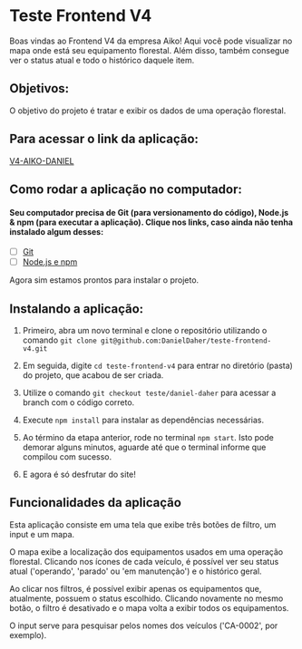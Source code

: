 # Teste Frontend V4
Boas vindas ao Frontend V4 da empresa Aiko! Aqui você pode visualizar no mapa onde está seu equipamento florestal. Além disso, também consegue ver o status atual e todo o histórico daquele item.

## Objetivos:

O objetivo do projeto é tratar e exibir os dados de uma operação florestal.

## Para acessar o link da aplicação:
[V4-AIKO-DANIEL](https://v4-aiko-danieldahers-projects.vercel.app/)

## Como rodar a aplicação no computador:

#### Seu computador precisa de Git (para versionamento do código), Node.js & npm (para executar a aplicação). Clique nos links, caso ainda não tenha instalado algum desses:

 - [ ] [Git](https://git-scm.com/book/en/v2/Getting-Started-Installing-Git)
 - [ ] [Node.js e npm](https://docs.npmjs.com/downloading-and-installing-node-js-and-npm)

Agora sim estamos prontos para instalar o projeto.

## Instalando a aplicação:

1. Primeiro, abra um novo terminal e clone o repositório utilizando o comando 
`git clone git@github.com:DanielDaher/teste-frontend-v4.git`

2. Em seguida, digite `cd teste-frontend-v4` para entrar no diretório (pasta) do projeto, que acabou de ser criada.

3. Utilize o comando `git checkout teste/daniel-daher` para acessar a branch com o código correto.

4. Execute `npm install` para instalar as dependências necessárias.

5. Ao término da etapa anterior, rode no terminal `npm start`. Isto pode demorar alguns minutos, aguarde até que o terminal informe que compilou com sucesso. 

6. E agora é só desfrutar do site!


## Funcionalidades da aplicação

Esta aplicação consiste em uma tela que exibe três botões de filtro, um input e um mapa.

O mapa exibe a localização dos equipamentos usados em uma operação florestal. Clicando nos ícones de cada veículo, é possível ver seu status atual ('operando', 'parado' ou 'em manutenção') e o histórico geral.

Ao clicar nos filtros, é possível exibir apenas os equipamentos que, atualmente, possuem o status escolhido. Clicando novamente no mesmo botão, o filtro é desativado e o mapa volta a exibir todos os equipamentos.

O input serve para pesquisar pelos nomes dos veículos ('CA-0002', por exemplo).
